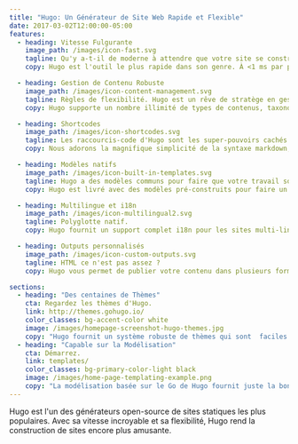 ```yaml
---
title: "Hugo: Un Générateur de Site Web Rapide et Flexible"
date: 2017-03-02T12:00:00-05:00
features:
  - heading: Vitesse Fulgurante
    image_path: /images/icon-fast.svg
    tagline: Qu'y a-t-il de moderne à attendre que votre site se construise ?
    copy: Hugo est l'outil le plus rapide dans son genre. À <1 ms par page, le site moyen se construit en moins d'une seconde.

  - heading: Gestion de Contenu Robuste
    image_path: /images/icon-content-management.svg
    tagline: Règles de flexibilité. Hugo est un rêve de stratège en gestion de contenus.
    copy: Hugo supporte un nombre illimité de types de contenus, taxonomies, menus, contenu dynamique géré par API, et plus encore. Tout cela sans plugins.

  - heading: Shortcodes
    image_path: /images/icon-shortcodes.svg
    tagline: Les raccourcis-code d'Hugo sont les super-pouvoirs cachés du Markdown.
    copy: Nous adorons la magnifique simplicité de la syntaxe markdown, mais il y a des fois où nous voulons plus de flexibilité. Les raccourcis-code Hugo permettent à la fois beauté et flexibilité.

  - heading: Modèles natifs
    image_path: /images/icon-built-in-templates.svg
    tagline: Hugo a des modèles communs pour faire que votre travail soit effectué rapidement.
    copy: Hugo est livré avec des modèles pré-construits pour faire un travail rapide de SEO, commentaires, analytics et autres fonctions. Une ligne de code et c'est fini.

  - heading: Multilingue et i18n
    image_path: /images/icon-multilingual2.svg
    tagline: Polyglotte natif.
    copy: Hugo fournit un support complet i18n pour les sites multi-lingues avec la même expérience de développement immédiate que les utilisateurs Hugo adorent sur les sites monolangues.

  - heading: Outputs personnalisés
    image_path: /images/icon-custom-outputs.svg
    tagline: HTML ce n'est pas assez ?
    copy: Hugo vous permet de publier votre contenu dans plusieurs formats, y compris JSON ou AMP, et vous permet de créer facilement le vôtre.

sections:
  - heading: "Des centaines de Thèmes"
    cta: Regardez les thèmes d'Hugo.
    link: http://themes.gohugo.io/
    color_classes: bg-accent-color white
    image: /images/homepage-screenshot-hugo-themes.jpg
    copy: "Hugo fournit un système robuste de thèmes qui sont  faciles à exécuter mais capables de produire les sites web les plus compliqués."
  - heading: "Capable sur la Modélisation"
    cta: Démarrez.
    link: templates/
    color_classes: bg-primary-color-light black
    image: /images/home-page-templating-example.png
    copy: "La modélisation basée sur le Go de Hugo fournit juste la bonne quantité de logique pour construire tout ce que vous voulez, du plus simple au plus complexe. Si vous préférez une syntaxe de type Jade/Pug, vous pouvez aussi utiliser Amber, Ace, ou toute combinaison des trois."
---
```


Hugo est l'un des générateurs open-source de sites statiques les plus populaires. Avec sa vitesse incroyable et sa flexibilité, Hugo rend la construction de sites encore plus amusante.


